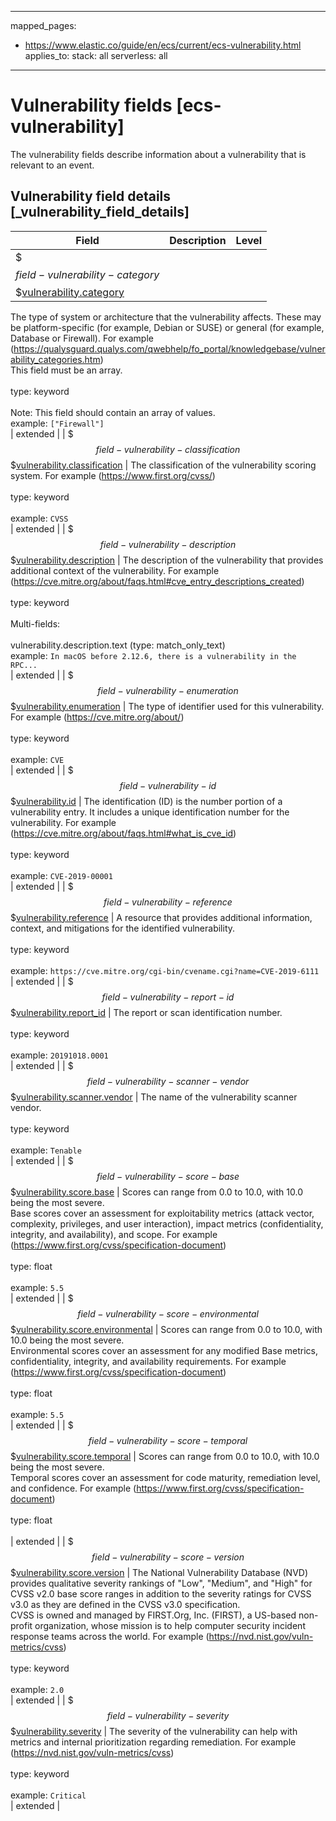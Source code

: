<!-- This file is automatically generated. Don't edit it manually! -->
---
mapped_pages:
  - https://www.elastic.co/guide/en/ecs/current/ecs-vulnerability.html
applies_to:
  stack: all
  serverless: all
---

# Vulnerability fields [ecs-vulnerability]

The vulnerability fields describe information about a vulnerability that is relevant to an event.

## Vulnerability field details [_vulnerability_field_details]

| Field | Description | Level |
| --- | --- | --- |
| $$$field-vulnerability-category$$$[vulnerability.category](#field-vulnerability-category) |
The type of system or architecture that the vulnerability affects. These may be platform-specific (for example, Debian or SUSE) or general (for example, Database or Firewall). For example (https://qualysguard.qualys.com/qwebhelp/fo_portal/knowledgebase/vulnerability_categories.htm)<br>This field must be an array.<br><br>type: keyword<br><br>
Note: This field should contain an array of values.<br>
example: `["Firewall"]`<br> | extended |
| $$$field-vulnerability-classification$$$[vulnerability.classification](#field-vulnerability-classification) |
The classification of the vulnerability scoring system. For example (https://www.first.org/cvss/)<br><br>type: keyword<br><br>
example: `CVSS`<br> | extended |
| $$$field-vulnerability-description$$$[vulnerability.description](#field-vulnerability-description) |
The description of the vulnerability that provides additional context of the vulnerability. For example (https://cve.mitre.org/about/faqs.html#cve_entry_descriptions_created)<br><br>type: keyword<br><br>
Multi-fields:<br><br>
vulnerability.description.text (type: match_only_text)<br>
example: `In macOS before 2.12.6, there is a vulnerability in the RPC...`<br> | extended |
| $$$field-vulnerability-enumeration$$$[vulnerability.enumeration](#field-vulnerability-enumeration) |
The type of identifier used for this vulnerability. For example (https://cve.mitre.org/about/)<br><br>type: keyword<br><br>
example: `CVE`<br> | extended |
| $$$field-vulnerability-id$$$[vulnerability.id](#field-vulnerability-id) |
The identification (ID) is the number portion of a vulnerability entry. It includes a unique identification number for the vulnerability. For example (https://cve.mitre.org/about/faqs.html#what_is_cve_id)<br><br>type: keyword<br><br>
example: `CVE-2019-00001`<br> | extended |
| $$$field-vulnerability-reference$$$[vulnerability.reference](#field-vulnerability-reference) |
A resource that provides additional information, context, and mitigations for the identified vulnerability.<br><br>type: keyword<br><br>
example: `https://cve.mitre.org/cgi-bin/cvename.cgi?name=CVE-2019-6111`<br> | extended |
| $$$field-vulnerability-report-id$$$[vulnerability.report_id](#field-vulnerability-report-id) |
The report or scan identification number.<br><br>type: keyword<br><br>
example: `20191018.0001`<br> | extended |
| $$$field-vulnerability-scanner-vendor$$$[vulnerability.scanner.vendor](#field-vulnerability-scanner-vendor) |
The name of the vulnerability scanner vendor.<br><br>type: keyword<br><br>
example: `Tenable`<br> | extended |
| $$$field-vulnerability-score-base$$$[vulnerability.score.base](#field-vulnerability-score-base) |
Scores can range from 0.0 to 10.0, with 10.0 being the most severe.<br>Base scores cover an assessment for exploitability metrics (attack vector, complexity, privileges, and user interaction), impact metrics (confidentiality, integrity, and availability), and scope. For example (https://www.first.org/cvss/specification-document)<br><br>type: float<br><br>
example: `5.5`<br> | extended |
| $$$field-vulnerability-score-environmental$$$[vulnerability.score.environmental](#field-vulnerability-score-environmental) |
Scores can range from 0.0 to 10.0, with 10.0 being the most severe.<br>Environmental scores cover an assessment for any modified Base metrics, confidentiality, integrity, and availability requirements. For example (https://www.first.org/cvss/specification-document)<br><br>type: float<br><br>
example: `5.5`<br> | extended |
| $$$field-vulnerability-score-temporal$$$[vulnerability.score.temporal](#field-vulnerability-score-temporal) |
Scores can range from 0.0 to 10.0, with 10.0 being the most severe.<br>Temporal scores cover an assessment for code maturity, remediation level, and confidence. For example (https://www.first.org/cvss/specification-document)<br><br>type: float<br><br>
 | extended |
| $$$field-vulnerability-score-version$$$[vulnerability.score.version](#field-vulnerability-score-version) |
The National Vulnerability Database (NVD) provides qualitative severity rankings of "Low", "Medium", and "High" for CVSS v2.0 base score ranges in addition to the severity ratings for CVSS v3.0 as they are defined in the CVSS v3.0 specification.<br>CVSS is owned and managed by FIRST.Org, Inc. (FIRST), a US-based non-profit organization, whose mission is to help computer security incident response teams across the world. For example (https://nvd.nist.gov/vuln-metrics/cvss)<br><br>type: keyword<br><br>
example: `2.0`<br> | extended |
| $$$field-vulnerability-severity$$$[vulnerability.severity](#field-vulnerability-severity) |
The severity of the vulnerability can help with metrics and internal prioritization regarding remediation. For example (https://nvd.nist.gov/vuln-metrics/cvss)<br><br>type: keyword<br><br>
example: `Critical`<br> | extended |


